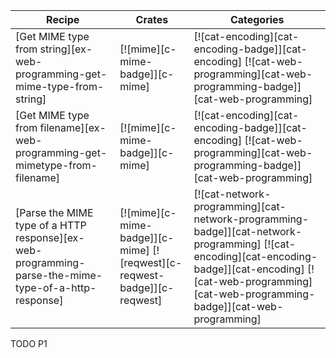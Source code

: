 | Recipe | Crates | Categories |
|--------|--------|------------|
| [Get MIME type from string][ex-web-programming-get-mime-type-from-string] | [![mime][c-mime-badge]][c-mime] | [![cat-encoding][cat-encoding-badge]][cat-encoding] [![cat-web-programming][cat-web-programming-badge]][cat-web-programming] |
| [Get MIME type from filename][ex-web-programming-get-mimetype-from-filename] | [![mime][c-mime-badge]][c-mime] | [![cat-encoding][cat-encoding-badge]][cat-encoding] [![cat-web-programming][cat-web-programming-badge]][cat-web-programming] |
| [Parse the MIME type of a HTTP response][ex-web-programming-parse-the-mime-type-of-a-http-response] | [![mime][c-mime-badge]][c-mime]  [![reqwest][c-reqwest-badge]][c-reqwest] | [![cat-network-programming][cat-network-programming-badge]][cat-network-programming]  [![cat-encoding][cat-encoding-badge]][cat-encoding] [![cat-web-programming][cat-web-programming-badge]][cat-web-programming] |

<div class="hidden">
TODO P1
</div>
